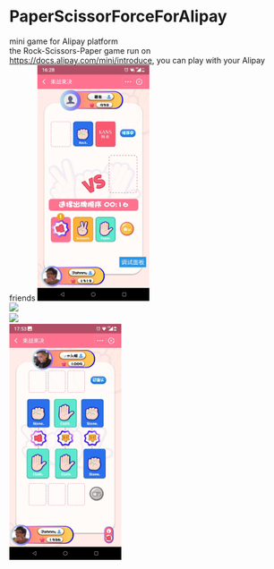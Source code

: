 # PaperScissorForceForAlipay
mini game for Alipay platform <br/>
the Rock-Scissors-Paper game run on https://docs.alipay.com/mini/introduce, you can play with your Alipay friends
<img src="https://github.com/minj2me/PaperScissorForceForAlipay/blob/master/WechatIMG1.jpeg" width=200/>
<br/>
<img src="https://github.com/minj2me/PaperScissorForceForAlipay/blob/master/WechatIMG2.jpeg"  width=200/>
<br/>
<img src="https://github.com/minj2me/PaperScissorForceForAlipay/blob/master/WechatIMG3.jpeg"  width=200/>
<br/>
<img src="https://github.com/minj2me/PaperScissorForceForAlipay/blob/master/WechatIMG4.jpeg"  width=200/>
